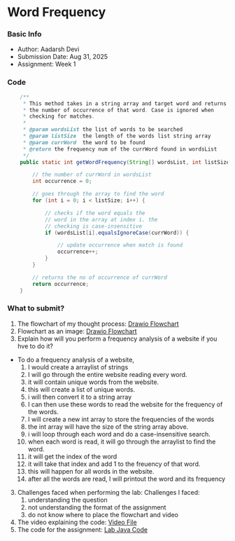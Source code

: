 # Word Frequency

### Basic Info
- Author: Aadarsh Devi
- Submission Date: Aug 31, 2025
- Assignment: Week 1

### Code
```java
    /**
     * This method takes in a string array and target word and returns
     * the number of occurrence of that word. Case is ignored when
     * checking for matches.
     *
     * @param wordsList the list of words to be searched
     * @param listSize  the length of the words list string array
     * @param currWord  the word to be found
     * @return the frequency num of the currWord found in wordsList
     */
    public static int getWordFrequency(String[] wordsList, int listSize, String currWord) {

        // the number of currWord in wordsList
        int occurrence = 0;

        // goes through the array to find the word
        for (int i = 0; i < listSize; i++) {

            // checks if the word equals the
            // word in the array at index i. the
            // checking is case-insensitive
            if (wordsList[i].equalsIgnoreCase(currWord)) {

                // update occurrence when match is found
                occurrence++;
            }
        }

        // returns the no of occurrence of currWord
        return occurrence;
    }
```
### What to submit?
1. The flowchart of my thought process: [Drawio Flowchart](word_frequency_flowchart.drawio)
1. Flowchart as an image: [Drawio Flowchart](word_frequency_flowchart.png)
2. Explain how will you perform a frequency analysis of a website if you hve to do it?
 - To do a frequency analysis of a website,
   1. I would create a arraylist of strings
   2. I will go through the entire website reading every word.
   2. it will contain unique words from the website.
   3. this will create a list of unique words.
   4. i will then convert it to a string array
   5. I can then use these words to read the website for the frequency of the words. 
   4. I will create a new int array to store the frequencies of the words
   5. the int array will have the size of the string array above.
   6. i will loop through each word and do a case-insensitive search.
   7. when each word is read, it will go through the arraylist to find the word.
   8. it will get the index of the word
   9. it will take that index and add 1 to the freuency of that word.
   10. this will happen for all words in the website.
   11. after all the words are read, I will printout the word and its frequency
3. Challenges faced when performing the lab: Challenges I faced:
     1. understanding the question
     2. not understanding the format of the assignment
     3. do not know where to place the flowchart and video
4. The video explaining the code: [Video File]([word_frequency_video.mp4](https://youtu.be/VaWK-7vunM0))
5. The code for the assignment: [Lab Java Code](WordFrequency.java)
